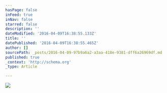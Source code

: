 ```yaml
---
hasPage: false
inFeed: true
inNav: false
starred: false
description: ''
dateModified: '2016-04-09T16:38:55.133Z'
title: ''
datePublished: '2016-04-09T16:38:55.465Z'
author: []
sourcePath: _posts/2016-04-09-97b9a6a2-a3aa-418e-9381-dff6a26969df.md
published: true
_context: 'http://schema.org'
_type: Article

---
```

![](https://the-grid-user-content.s3-us-west-2.amazonaws.com/e619652b-932c-4a9b-bde3-b4ff7a55c84b.jpg)